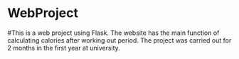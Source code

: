 # WebProject
#This is a web project using Flask. The website has the main function of calculating calories after working out period. The project was carried out for 2 months in the first year at university. 
